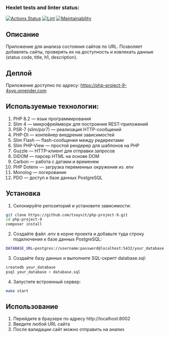 ### Hexlet tests and linter status:
[![Actions Status](https://github.com/tsoyvit/php-project-9/actions/workflows/hexlet-check.yml/badge.svg)](https://github.com/tsoyvit/php-project-9/actions)
[![Lint](https://github.com/tsoyvit/php-project-9/actions/workflows/lint.yml/badge.svg)](https://github.com/tsoyvit/php-project-9/actions/workflows/lint.yml)
[![Maintainability](https://api.codeclimate.com/v1/badges/78e251a4b7fda17ee611/maintainability)](https://codeclimate.com/github/tsoyvit/php-project-9/maintainability)


## Описание

Приложение для анализа состояния сайтов по URL.
Позволяет добавлять сайты, проверять их на доступность и извлекать данные (status code, title, h1, description).

## Деплой

Приложение доступно по адресу:
https://php-project-9-4syp.onrender.com

## Используемые технологии:
1. PHP 8.2 — язык программирования
2. Slim 4 — микрофреймворк для построения REST-приложений
3. PSR-7 (slim/psr7) — реализация HTTP-сообщений
4. PHP-DI — контейнер внедрения зависимостей
5. Slim Flash — flash-сообщения между редиректами
6. Slim PHP-View — простой рендерер для шаблонов на PHP
7. Guzzle — HTTP-клиент для отправки запросов
8. DiDOM — парсер HTML на основе DOM
9. Carbon — работа с датами и временем
10. PHP Dotenv — загрузка переменных окружения из .env
11. Monolog — логирование
12. PDO — доступ к базе данных PostgreSQL


## Установка

1. Склонируйте репозиторий и установите зависимости:

```bash
git clone https://github.com/tsoyvit/php-project-9.git
cd php-project-9
composer install
```

2. Создайте файл .env в корне проекта и добавьте туда строку подключения к базе данных PostgreSQL:

```bash
DATABASE_URL=postgres://username:password@localhost:5432/your_database
```

3. Создайте базу данных и выполните SQL-скрипт database.sql:

```bash
createdb your_database
psql your_database < database.sql
```
4. Запустите встроенный сервер:

```bash
make start
```

## Использование

1. Перейдите в браузере по адресу http://localhost:8002
2. Введите любой URL сайта 
3. После валидации сайт можно отправить на анализ

